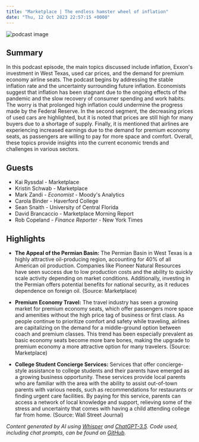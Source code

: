 ```yaml
---
title: "Marketplace | The endless hamster wheel of inflation"
date: "Thu, 12 Oct 2023 22:57:15 +0000"
---
```


![podcast image](https://www.marketplace.org/wp-content/uploads/2019/05/MP_show-1.png)

## Summary

In this podcast episode, the main topics discussed include inflation, Exxon's investment in West Texas, used car prices, and the demand for premium economy airline seats. The podcast begins by addressing the stable inflation rate and the uncertainty surrounding future inflation. Economists suggest that inflation has been stagnant due to the ongoing effects of the pandemic and the slow recovery of consumer spending and work habits. The worry is that prolonged high inflation could undermine the progress made by the Federal Reserve. In the second segment, the decreasing prices of used cars are highlighted, but it is noted that prices are still high for many buyers due to a shortage of supply. Finally, it is mentioned that airlines are experiencing increased earnings due to the demand for premium economy seats, as passengers are willing to pay for more space and comfort. Overall, these topics provide insights into the current economic trends and challenges in various sectors.

## Guests

- Kai Ryssdal - Marketplace
- Kristin Schwab - Marketplace
- Mark Zandi - _Economist_ - Moody's Analytics
- Carola Binder - Haverford College
- Sean Snaith - University of Central Florida
- David Brancaccio - Marketplace Morning Report
- Rob Copeland - _Finance Reporter_ - New York Times

## Highlights

- **The Appeal of the Permian Basin:** The Permian Basin in West Texas is a highly attractive oil-producing region, accounting for 40% of all American oil production. Companies like Pioneer Natural Resources have seen success due to low production costs and the ability to quickly scale activity depending on market conditions. Additionally, investing in the Permian offers potential benefits for national security, as it reduces dependence on foreign oil. (Source: Marketplace)

- **Premium Economy Travel:** The travel industry has seen a growing market for premium economy seats, which offer passengers more space and amenities without the high price tag of business or first class. As people continue to prioritize comfort and safety while traveling, airlines are capitalizing on the demand for a middle-ground option between coach and premium classes. This trend has been especially prevalent as basic economy seats become more bare bones, making the upgrade to premium economy a more attractive option for many travelers. (Source: Marketplace)

- **College Student Concierge Services:** Services that offer concierge-style assistance to college students and their parents have emerged as a growing business opportunity. These services provide local parents who are familiar with the area with the ability to assist out-of-town parents with various needs, such as recommendations for restaurants or finding urgent care facilities. By paying for this service, parents can access a network of local knowledge and support, relieving some of the stress and uncertainty that comes with having a child attending college far from home. (Source: Wall Street Journal)

_Content generated by AI using [Whisper](https://openai.com/research/whisper) and [ChatGPT-3.5](https://openai.com/blog/chatgpt). Code used, including chat prompts, can be found on [GitHub](https://github.com/dustinbrownman/podcast-parser/blob/main/app/functions.py)._
